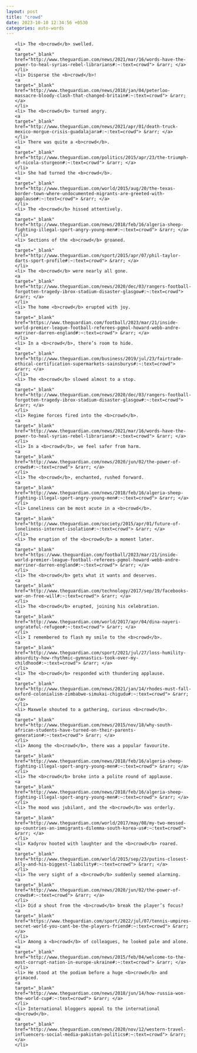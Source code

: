 ```yaml
---
layout: post
title: "crowd"
date: 2023-10-10 12:34:56 +0530
categories: auto-words
---
```

<ol>

    <li> The <b>crowd</b> swelled.
    <a 
    target="_blank" 
    href="http://www.theguardian.com/news/2021/mar/16/words-have-the-power-to-heal-syrias-rebel-librarians#:~:text=crowd"> &rarr; </a>
    </li>
    <li> Disperse the <b>crowd</b>!
    <a 
    target="_blank" 
    href="http://www.theguardian.com/news/2018/jan/04/peterloo-massacre-bloody-clash-that-changed-britain#:~:text=crowd"> &rarr; </a>
    </li>
    <li> The <b>crowd</b> turned angry.
    <a 
    target="_blank" 
    href="http://www.theguardian.com/news/2021/apr/01/death-truck-mexico-morgue-crisis-guadalajara#:~:text=crowd"> &rarr; </a>
    </li>
    <li> There was quite a <b>crowd</b>.
    <a 
    target="_blank" 
    href="http://www.theguardian.com/politics/2015/apr/23/the-triumph-of-nicola-sturgeon#:~:text=crowd"> &rarr; </a>
    </li>
    <li> She had turned the <b>crowd</b>.
    <a 
    target="_blank" 
    href="http://www.theguardian.com/world/2015/aug/20/the-texas-border-town-where-undocumented-migrants-are-greeted-with-applause#:~:text=crowd"> &rarr; </a>
    </li>
    <li> The <b>crowd</b> hissed attentively.
    <a 
    target="_blank" 
    href="http://www.theguardian.com/news/2018/feb/16/algeria-sheep-fighting-illegal-sport-angry-young-men#:~:text=crowd"> &rarr; </a>
    </li>
    <li> Sections of the <b>crowd</b> groaned.
    <a 
    target="_blank" 
    href="http://www.theguardian.com/sport/2015/apr/07/phil-taylor-darts-sport-profile#:~:text=crowd"> &rarr; </a>
    </li>
    <li> The <b>crowd</b> were nearly all gone.
    <a 
    target="_blank" 
    href="http://www.theguardian.com/news/2020/dec/03/rangers-football-forgotten-tragedy-ibrox-stadium-disaster-glasgow#:~:text=crowd"> &rarr; </a>
    </li>
    <li> The home <b>crowd</b> erupted with joy.
    <a 
    target="_blank" 
    href="https://www.theguardian.com/football/2023/mar/21/inside-world-premier-league-football-referees-pgmol-howard-webb-andre-marriner-darren-england#:~:text=crowd"> &rarr; </a>
    </li>
    <li> In a <b>crowd</b>, there’s room to hide.
    <a 
    target="_blank" 
    href="http://www.theguardian.com/business/2019/jul/23/fairtrade-ethical-certification-supermarkets-sainsburys#:~:text=crowd"> &rarr; </a>
    </li>
    <li> The <b>crowd</b> slowed almost to a stop.
    <a 
    target="_blank" 
    href="http://www.theguardian.com/news/2020/dec/03/rangers-football-forgotten-tragedy-ibrox-stadium-disaster-glasgow#:~:text=crowd"> &rarr; </a>
    </li>
    <li> Regime forces fired into the <b>crowd</b>.
    <a 
    target="_blank" 
    href="http://www.theguardian.com/news/2021/mar/16/words-have-the-power-to-heal-syrias-rebel-librarians#:~:text=crowd"> &rarr; </a>
    </li>
    <li> In a <b>crowd</b>, we feel safer from harm.
    <a 
    target="_blank" 
    href="http://www.theguardian.com/news/2020/jun/02/the-power-of-crowds#:~:text=crowd"> &rarr; </a>
    </li>
    <li> The <b>crowd</b>, enchanted, rushed forward.
    <a 
    target="_blank" 
    href="http://www.theguardian.com/news/2018/feb/16/algeria-sheep-fighting-illegal-sport-angry-young-men#:~:text=crowd"> &rarr; </a>
    </li>
    <li> Loneliness can be most acute in a <b>crowd</b>.
    <a 
    target="_blank" 
    href="http://www.theguardian.com/society/2015/apr/01/future-of-loneliness-internet-isolation#:~:text=crowd"> &rarr; </a>
    </li>
    <li> The eruption of the <b>crowd</b> a moment later.
    <a 
    target="_blank" 
    href="https://www.theguardian.com/football/2023/mar/21/inside-world-premier-league-football-referees-pgmol-howard-webb-andre-marriner-darren-england#:~:text=crowd"> &rarr; </a>
    </li>
    <li> The <b>crowd</b> gets what it wants and deserves.
    <a 
    target="_blank" 
    href="http://www.theguardian.com/technology/2017/sep/19/facebooks-war-on-free-will#:~:text=crowd"> &rarr; </a>
    </li>
    <li> The <b>crowd</b> erupted, joining his celebration.
    <a 
    target="_blank" 
    href="http://www.theguardian.com/world/2017/apr/04/dina-nayeri-ungrateful-refugee#:~:text=crowd"> &rarr; </a>
    </li>
    <li> I remembered to flash my smile to the <b>crowd</b>.
    <a 
    target="_blank" 
    href="http://www.theguardian.com/sport/2021/jul/27/loss-humility-absurdity-how-rhythmic-gymnastics-took-over-my-childhood#:~:text=crowd"> &rarr; </a>
    </li>
    <li> The <b>crowd</b> responded with thundering applause.
    <a 
    target="_blank" 
    href="http://www.theguardian.com/news/2021/jan/14/rhodes-must-fall-oxford-colonialism-zimbabwe-simukai-chigudu#:~:text=crowd"> &rarr; </a>
    </li>
    <li> Maxwele shouted to a gathering, curious <b>crowd</b>.
    <a 
    target="_blank" 
    href="http://www.theguardian.com/news/2015/nov/18/why-south-african-students-have-turned-on-their-parents-generation#:~:text=crowd"> &rarr; </a>
    </li>
    <li> Among the <b>crowd</b>, there was a popular favourite.
    <a 
    target="_blank" 
    href="http://www.theguardian.com/news/2018/feb/16/algeria-sheep-fighting-illegal-sport-angry-young-men#:~:text=crowd"> &rarr; </a>
    </li>
    <li> The <b>crowd</b> broke into a polite round of applause.
    <a 
    target="_blank" 
    href="http://www.theguardian.com/news/2018/feb/16/algeria-sheep-fighting-illegal-sport-angry-young-men#:~:text=crowd"> &rarr; </a>
    </li>
    <li> The mood was jubilant, and the <b>crowd</b> was orderly.
    <a 
    target="_blank" 
    href="http://www.theguardian.com/world/2017/may/08/my-two-messed-up-countries-an-immigrants-dilemma-south-korea-us#:~:text=crowd"> &rarr; </a>
    </li>
    <li> Kadyrov hooted with laughter and the <b>crowd</b> roared.
    <a 
    target="_blank" 
    href="http://www.theguardian.com/world/2015/sep/23/putins-closest-ally-and-his-biggest-liability#:~:text=crowd"> &rarr; </a>
    </li>
    <li> The very sight of a <b>crowd</b> suddenly seemed alarming.
    <a 
    target="_blank" 
    href="http://www.theguardian.com/news/2020/jun/02/the-power-of-crowds#:~:text=crowd"> &rarr; </a>
    </li>
    <li> Did a shout from the <b>crowd</b> break the player’s focus?
    <a 
    target="_blank" 
    href="https://www.theguardian.com/sport/2022/jul/07/tennis-umpires-secret-world-you-cant-be-the-players-friend#:~:text=crowd"> &rarr; </a>
    </li>
    <li> Among a <b>crowd</b> of colleagues, he looked pale and alone.
    <a 
    target="_blank" 
    href="http://www.theguardian.com/news/2015/feb/04/welcome-to-the-most-corrupt-nation-in-europe-ukraine#:~:text=crowd"> &rarr; </a>
    </li>
    <li> He stood at the podium before a huge <b>crowd</b> and grimaced.
    <a 
    target="_blank" 
    href="http://www.theguardian.com/news/2018/jun/14/how-russia-won-the-world-cup#:~:text=crowd"> &rarr; </a>
    </li>
    <li> International bloggers appeal to the international <b>crowd</b>.
    <a 
    target="_blank" 
    href="http://www.theguardian.com/news/2020/nov/12/western-travel-influencers-social-media-pakistan-politics#:~:text=crowd"> &rarr; </a>
    </li>